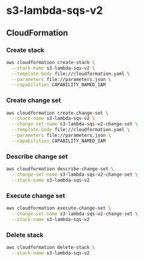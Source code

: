 # s3-lambda-sqs-v2

## CloudFormation

### Create stack

```bash
aws cloudformation create-stack \
  --stack-name s3-lambda-sqs-v2 \
  --template-body file://cloudformation.yaml \
  --parameters file://parameters.json \
  --capabilities CAPABILITY_NAMED_IAM
```

### Create change set

```bash
aws cloudformation create-change-set \
  --stack-name s3-lambda-sqs-v2 \
  --change-set-name s3-lambda-sqs-v2-change-set \
  --template-body file://cloudformation.yaml \
  --parameters file://parameters.json \
  --capabilities CAPABILITY_NAMED_IAM
```

### Describe change set

```bash
aws cloudformation describe-change-set \
  --change-set-name s3-lambda-sqs-v2-change-set \
  --stack-name s3-lambda-sqs-v2
```

### Execute change set

```bash
aws cloudformation execute-change-set \
  --change-set-name s3-lambda-sqs-v2-change-set \
  --stack-name s3-lambda-sqs-v2
```

### Delete stack

```bash
aws cloudformation delete-stack \
  --stack-name s3-lambda-sqs-v2
```
